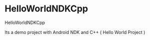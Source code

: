 # HelloWorldNDKCpp


HelloWorldNDKCpp


Its a demo project with Android NDK and C++ ( Hello World Project )
